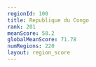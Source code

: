 ```yaml
---
regionId: 100
title: Republique du Congo
rank: 201
meanScore: 58.2
globalMeanScore: 71.78
numRegions: 220
layout: region_score
---
```

